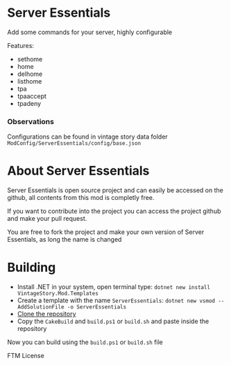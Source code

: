# Server Essentials
Add some commands for your server, highly configurable

Features:
- sethome
- home
- delhome
- listhome
- tpa
- tpaaccept
- tpadeny

### Observations
Configurations can be found in vintage story data folder ``ModConfig/ServerEssentials/config/base.json``

# About Server Essentials
Server Essentials is open source project and can easily be accessed on the github, all contents from this mod is completly free.

If you want to contribute into the project you can access the project github and make your pull request.

You are free to fork the project and make your own version of Server Essentials, as long the name is changed

# Building
- Install .NET in your system, open terminal type: ``dotnet new install VintageStory.Mod.Templates``
- Create a template with the name ``ServerEssentials``: ``dotnet new vsmod --AddSolutionFile -o ServerEssentials``
- [Clone the repository](https://github.com/LeandroTheDev/server_essentials/archive/refs/heads/main.zip)
- Copy the ``CakeBuild`` and ``build.ps1`` or ``build.sh`` and paste inside the repository

Now you can build using the ``build.ps1`` or ``build.sh`` file

FTM License